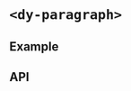 # `<dy-paragraph>`

## Example

<gbp-example
  name="dy-paragraph"
  html='Aute aute ipsum pariatur eu tempor cillum <code>Lorem</code> labore consequat ullamco laborum aute. Quis irure reprehenderit ut est. <kbd>Ex</kbd> quis dolore laboris labore minim duis ullamco velit. In commodo eiusmod excepteur duis ex esse aute irure sunt ipsum <gem-link>consequat</gem-link>.'
  src="https://esm.sh/duoyun-ui/elements/paragraph"></gbp-example>

## API

<gbp-api src="/src/elements/paragraph.ts"></gbp-api>
